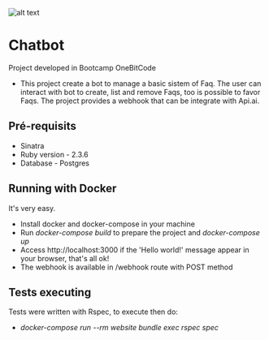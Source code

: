 ![alt text](https://www.dropbox.com/s/2hyytvhcyzta90o/chatbot.gif?raw=1) 
# Chatbot

Project developed in Bootcamp OneBitCode

- This project create a bot to manage a basic sistem of Faq. The user can interact with bot to create, list and remove Faqs, too is possible to favor Faqs. The project provides a webhook that can be integrate with Api.ai.

## Pré-requisits

* Sinatra
* Ruby version - 2.3.6
* Database - Postgres

## Running with Docker

It's very easy.
* Install docker and docker-compose in your machine
* Run _docker-compose build_ to prepare the project and _docker-compose up_
* Access http://localhost:3000 if the 'Hello world!' message appear in your browser, that's all ok!
* The webhook is available in /webhook route with POST method

## Tests executing

Tests were written with Rspec, to execute then do:
* _docker-compose run --rm website bundle exec rspec spec_